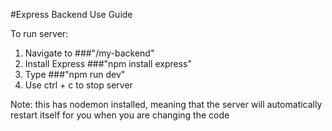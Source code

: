 #Express Backend Use Guide

To run server:
1) Navigate to ###"/my-backend"
2) Install Express ###"npm install express"
2) Type ###"npm run dev"
3) Use ctrl + c to stop server

Note: this has nodemon installed, meaning that the server will automatically restart itself for you when you are changing the code